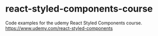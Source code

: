 # react-styled-components-course
Code examples for the udemy React Styled Components course. https://www.udemy.com/react-styled-components

